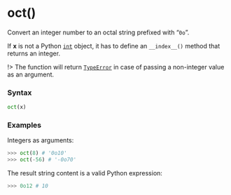 # oct()

Convert an integer number to an octal string prefixed with “`0o`”.

If **x** is not a Python [`int`](/built-in-types/int/) object, it has to define an `__index__()` method that returns an integer.

!> The function will return [`TypeError`](/exceptions/TypeError.md) in case of passing a non-integer value as an argument.

### Syntax

```python
oct(x)
```

### Examples

Integers as arguments:

```python
>>> oct(8) # '0o10'
>>> oct(-56) # '-0o70'
```

The result string content is a valid Python expression:

```python
>>> 0o12 # 10
```
